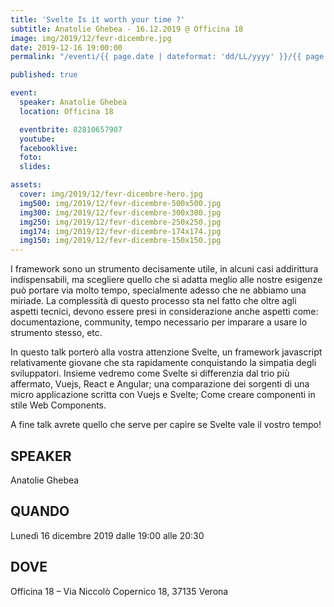 ```yaml
---
title: 'Svelte Is it worth your time ?'
subtitle: Anatolie Ghebea - 16.12.2019 @ Officina 18
image: img/2019/12/fevr-dicembre.jpg
date: 2019-12-16 19:00:00
permalink: "/eventi/{{ page.date | dateformat: 'dd/LL/yyyy' }}/{{ page.fileSlug | slug }}/index.html"

published: true

event:
  speaker: Anatolie Ghebea
  location: Officina 18

  eventbrite: 82810657907
  youtube:
  facebooklive:
  foto:
  slides:

assets:
  cover: img/2019/12/fevr-dicembre-hero.jpg
  img500: img/2019/12/fevr-dicembre-500x500.jpg
  img300: img/2019/12/fevr-dicembre-300x300.jpg
  img250: img/2019/12/fevr-dicembre-250x250.jpg
  img174: img/2019/12/fevr-dicembre-174x174.jpg
  img150: img/2019/12/fevr-dicembre-150x150.jpg
---
```


I framework sono un strumento decisamente utile, in alcuni casi addirittura indispensabili, ma scegliere quello che si adatta meglio alle nostre esigenze può portare via molto tempo, specialmente adesso che ne abbiamo una miriade. La complessità di questo processo sta nel fatto che oltre agli aspetti tecnici, devono essere presi in considerazione anche aspetti come: documentazione, community, tempo necessario per imparare a usare lo strumento stesso, etc.

In questo talk porterò alla vostra attenzione Svelte, un framework javascript relativamente giovane che sta rapidamente conquistando la simpatia degli sviluppatori. Insieme vedremo come Svelte si differenzia dal trio più affermato, Vuejs, React e Angular; una comparazione dei sorgenti di una micro applicazione scritta con Vuejs e Svelte; Come creare componenti in stile Web Components.

A fine talk avrete quello che serve per capire se Svelte vale il vostro tempo!

## SPEAKER

Anatolie Ghebea

## QUANDO

Lunedì 16 dicembre 2019 dalle 19:00 alle 20:30

## DOVE

Officina 18 – Via Niccolò Copernico 18, 37135 Verona
